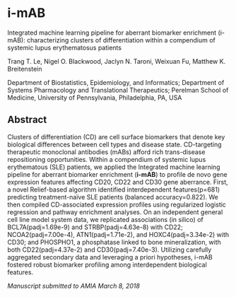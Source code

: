 # i-mAB

Integrated machine learning pipeline for aberrant biomarker enrichment (i-mAB): 
characterizing clusters of differentiation within a compendium 
of systemic lupus erythematosus patients

Trang T. Le, Nigel O. Blackwood, Jaclyn N. Taroni, Weixuan Fu, Matthew K. Breitenstein

Department of Biostatistics, Epidemiology, and Informatics;
Department of Systems Pharmacology and Translational Therapeutics; 
Perelman School of Medicine, University of Pennsylvania, Philadelphia, PA, USA 

## Abstract

Clusters of differentiation (CD) are cell surface biomarkers that denote key biological differences between cell types and disease state. CD-targeting therapeutic monoclonal antibodies (mABs) afford rich trans-disease repositioning opportunities. Within a compendium of systemic lupus erythematous (SLE) patients, we applied the Integrated machine learning pipeline for aberrant biomarker enrichment (**i-mAB**) to profile de novo gene expression features affecting CD20, CD22 and CD30 gene aberrance. First, a novel Relief-based algorithm identified interdependent features(p=681) predicting treatment-naïve SLE patients (balanced accuracy=0.822). We then compiled CD-associated expression profiles using regularized logistic regression and pathway enrichment analyses. On an independent general cell line model system data, we replicated associations (in silico) of BCL7A(padj=1.69e-9) and STRBP(padj=4.63e-8) with CD22; NCOA2(padj=7.00e-4), ATN1(padj=1.71e-2), and HOXC4(padj=3.34e-2) with CD30; and PHOSPHO1, a phosphatase linked to bone mineralization, with both CD22(padj=4.37e-2) and CD30(padj=7.40e-3). Utilizing carefully aggregated secondary data and leveraging a priori hypotheses, i-mAB fostered robust biomarker profiling among interdependent biological features. 

*Manuscript submitted to AMIA March 8, 2018*
